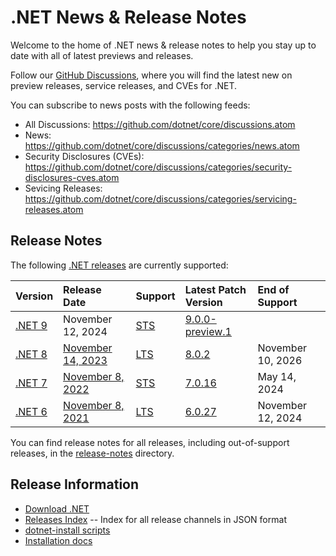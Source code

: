 # .NET News & Release Notes

Welcome to the home of .NET news & release notes to help you stay up to date with all of latest previews and releases. 

Follow our [GitHub Discussions](https://github.com/dotnet/core/discussions), where you will find the latest new on preview releases, service releases, and CVEs for .NET.

You can subscribe to news posts with the following feeds:
* All Discussions: https://github.com/dotnet/core/discussions.atom
* News: https://github.com/dotnet/core/discussions/categories/news.atom
* Security Disclosures (CVEs): https://github.com/dotnet/core/discussions/categories/security-disclosures-cves.atom
* Sevicing Releases: https://github.com/dotnet/core/discussions/categories/servicing-releases.atom

## Release Notes

The following [.NET releases](./releases.md) are currently supported:

|  Version  | Release Date | Support | Latest Patch Version | End of Support |
| :-- | :-- | :-- | :-- | :-- |
| [.NET 9](release-notes/9.0/README.md) | November 12, 2024 | [STS][policies] | [9.0.0-preview.1][9.0.0-preview.1] |  |
| [.NET 8](release-notes/8.0/README.md) | [November 14, 2023](https://devblogs.microsoft.com/dotnet/announcing-dotnet-8/) | [LTS][policies] | [8.0.2][8.0.2] | November 10, 2026 |
| [.NET 7](release-notes/7.0/README.md) | [November 8, 2022](https://devblogs.microsoft.com/dotnet/announcing-dotnet-7/) | [STS][policies] | [7.0.16][7.0.16] | May 14, 2024 |
| [.NET 6](release-notes/6.0/README.md) | [November 8, 2021](https://devblogs.microsoft.com/dotnet/announcing-net-6/) | [LTS][policies] | [6.0.27][6.0.27]  | November 12, 2024 |


You can find release notes for all releases, including out-of-support releases, in the [release-notes](release-notes) directory.

[9.0.0-preview.1]: release-notes/9.0/preview/preview1/9.0.0-preview.1.md
[8.0.2]: release-notes/8.0/8.0.2/8.0.2.md
[7.0.16]: release-notes/7.0/7.0.16/7.0.16.md
[6.0.27]: release-notes/6.0/6.0.27/6.0.27.md

## Release Information

* [Download .NET](https://dotnet.microsoft.com/download/dotnet)
* [Releases Index][releases-index.json] -- Index for all release channels in JSON format
* [dotnet-install scripts](https://learn.microsoft.com/dotnet/core/tools/dotnet-install-script)
* [Installation docs](https://learn.microsoft.com/dotnet/core/install/)

[releases-index.json]: https://dotnetcli.blob.core.windows.net/dotnet/release-metadata/releases-index.json
[policies]: release-policies.md
